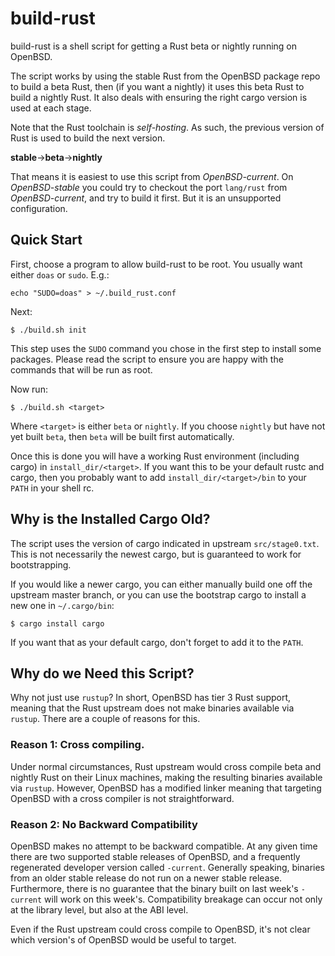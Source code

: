 # build-rust

build-rust is a shell script for getting a Rust beta or nightly running on
OpenBSD.

The script works by using the stable Rust from the OpenBSD package repo to
build a beta Rust, then (if you want a nightly) it uses this beta Rust to build
a nightly Rust. It also deals with ensuring the right cargo version is used at
each stage.

Note that the Rust toolchain is _self-hosting_.
As such, the previous version of Rust is used to build the next version.

__stable__->__beta__->__nightly__

That means it is easiest to use this script from _OpenBSD-current_.
On _OpenBSD-stable_ you could try to checkout the port `lang/rust` from _OpenBSD-current_, and try to build it first.
But it is an unsupported configuration.

## Quick Start

First, choose a program to allow build-rust to be root. You usually want either
`doas` or `sudo`. E.g.:

```
echo "SUDO=doas" > ~/.build_rust.conf
```

Next:

```
$ ./build.sh init
```

This step uses the `SUDO` command you chose in the first step to install some
packages. Please read the script to ensure you are happy with the commands that
will be run as root.

Now run:
```
$ ./build.sh <target>
```

Where `<target>` is either `beta` or `nightly`. If you choose `nightly` but
have not yet built  `beta`, then `beta` will be built first automatically.

Once this is done you will have a working Rust environment (including cargo) in
`install_dir/<target>`. If you want this to be your default rustc and cargo,
then you probably want to add `install_dir/<target>/bin` to your `PATH` in your
shell rc.

## Why is the Installed Cargo Old?

The script uses the version of cargo indicated in upstream `src/stage0.txt`.
This is not necessarily the newest cargo, but is guaranteed to work for
bootstrapping.

If you would like a newer cargo, you can either manually build one off the
upstream master branch, or you can use the bootstrap cargo to install a new one
in `~/.cargo/bin`:

```
$ cargo install cargo
```

If you want that as your default cargo, don't forget to add it to the `PATH`.

## Why do we Need this Script?

Why not just use `rustup`? In short, OpenBSD has tier 3 Rust support, meaning
that the Rust upstream does not make binaries available via `rustup`. There are
a couple of reasons for this.

### Reason 1: Cross compiling.

Under normal circumstances, Rust upstream would cross compile beta and nightly
Rust on their Linux machines, making the resulting binaries available via
`rustup`. However, OpenBSD has a modified linker meaning that targeting OpenBSD
with a cross compiler is not straightforward.

### Reason 2: No Backward Compatibility

OpenBSD makes no attempt to be backward compatible. At any given time there are
two supported stable releases of OpenBSD, and a frequently regenerated
developer version called `-current`. Generally speaking, binaries from an older
stable release do not run on a newer stable release. Furthermore, there is no
guarantee that the binary built on last week's `-current` will work on this
week's. Compatibility breakage can occur not only at the library level, but
also at the ABI level.

Even if the Rust upstream could cross compile to OpenBSD, it's not clear which
version's of OpenBSD would be useful to target.
